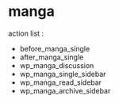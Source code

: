 # manga


action list :

+ before_manga_single
+ after_manga_single
+ wp_manga_discussion
+ wp_manga_single_sidebar
+ wp_manga_read_sidebar
+ wp_manga_archive_sidebar
